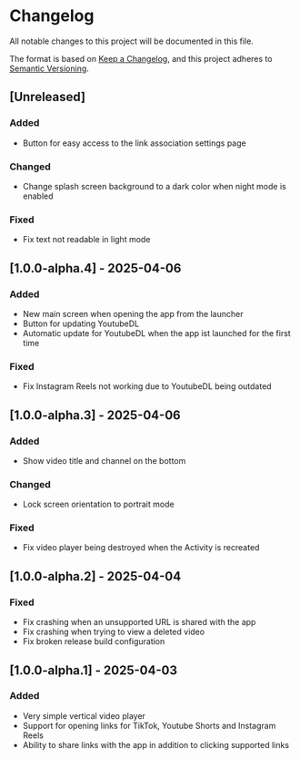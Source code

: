 # Changelog

All notable changes to this project will be documented in this file.

The format is based on [Keep a Changelog](https://keepachangelog.com/en/1.1.0/),
and this project adheres to [Semantic Versioning](https://semver.org/spec/v2.0.0.html).

## [Unreleased]

### Added

- Button for easy access to the link association settings page

### Changed

- Change splash screen background to a dark color when night mode is enabled

### Fixed

- Fix text not readable in light mode

## [1.0.0-alpha.4] - 2025-04-06

### Added

- New main screen when opening the app from the launcher
- Button for updating YoutubeDL
- Automatic update for YoutubeDL when the app ist launched for the first time

### Fixed

- Fix Instagram Reels not working due to YoutubeDL being outdated

## [1.0.0-alpha.3] - 2025-04-06

### Added

- Show video title and channel on the bottom

### Changed

- Lock screen orientation to portrait mode

### Fixed

- Fix video player being destroyed when the Activity is recreated

## [1.0.0-alpha.2] - 2025-04-04

### Fixed

- Fix crashing when an unsupported URL is shared with the app
- Fix crashing when trying to view a deleted video
- Fix broken release build configuration

## [1.0.0-alpha.1] - 2025-04-03

### Added

- Very simple vertical video player
- Support for opening links for TikTok, Youtube Shorts and Instagram Reels
- Ability to share links with the app in addition to clicking supported links

